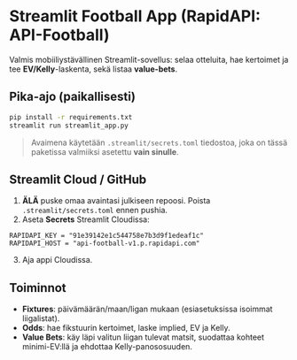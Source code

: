 # Streamlit Football App (RapidAPI: API-Football)

Valmis mobiiliystävällinen Streamlit-sovellus: selaa otteluita, hae kertoimet ja tee **EV/Kelly**-laskenta, sekä listaa **value-bets**.

## Pika-ajo (paikallisesti)
```bash
pip install -r requirements.txt
streamlit run streamlit_app.py
```

> Avaimena käytetään `.streamlit/secrets.toml` tiedostoa, joka on tässä paketissa valmiiksi asetettu **vain sinulle**.

## Streamlit Cloud / GitHub
1) **ÄLÄ** puske omaa avaintasi julkiseen repoosi. Poista `.streamlit/secrets.toml` ennen pushia.  
2) Aseta **Secrets** Streamlit Cloudissa:
```
RAPIDAPI_KEY = "91e39142e1c544758e7b3d9f1edeaf1c"
RAPIDAPI_HOST = "api-football-v1.p.rapidapi.com"
```
3) Aja appi Cloudissa.

## Toiminnot
- **Fixtures**: päivämäärän/maan/ligan mukaan (esiasetuksissa isoimmat liigalistat).
- **Odds**: hae fikstuurin kertoimet, laske implied, EV ja Kelly.
- **Value Bets**: käy läpi valitun liigan tulevat matsit, suodattaa kohteet minimi-EV:llä ja ehdottaa Kelly-panososuuden.

